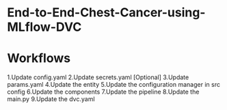 # End-to-End-Chest-Cancer-using-MLflow-DVC

# Workflows

 1.Update config.yaml
 2.Update secrets.yaml [Optional]
 3.Update params.yaml
 4.Update the entity
 5.Update the configuration manager in src config
 6.Update the components
 7.Update the pipeline
 8.Update the main.py
 9.Update the dvc.yaml